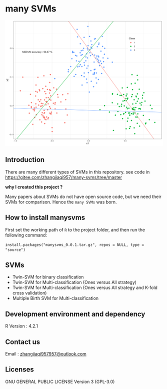 # many SVMs

![Image text](MBSVM.png)

## Introduction

There are many different types of SVMs in this repository. see code in https://gitee.com/zhangjiaqi957/many-svms/tree/master

**why I created this project ?**

Many papers about SVMs do not have open source code, but we need their SVMs for comparison. Hence the `many SVMs` was born.

## How to install manysvms

First set the working path of `R` to the project folder, and then run the following command:

```{r}
install.packages("manysvms_0.0.1.tar.gz", repos = NULL, type = "source")
```

## SVMs

+ Twin-SVM for binary classification
+ Twin-SVM for Multi-classification (Ones versus All strategy) 
+ Twin-SVM for Multi-classification (Ones versus All strategy and K-fold cross validation) 
+ Multiple Birth SVM for Multi-classification

## Development environment and dependency

R Version : 4.2.1

## Contact us

Email : zhangjiaqi957957@outlook.com

## Licenses

GNU GENERAL PUBLIC LICENSE Version 3 (GPL-3.0)
